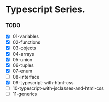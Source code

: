 # Typescript Series.

### TODO 
- [x] 01-variables
- [x] 02-functions
- [x] 03-objects
- [x] 04-arrays
- [x] 05-union
- [x] 06-tuples
- [x] 07-enum
- [ ] 08-interface
- [x] 09-typescript-with-html-css
- [ ] 10-typescript-with-jsclasses-and-html-css
- [ ] 11-generics